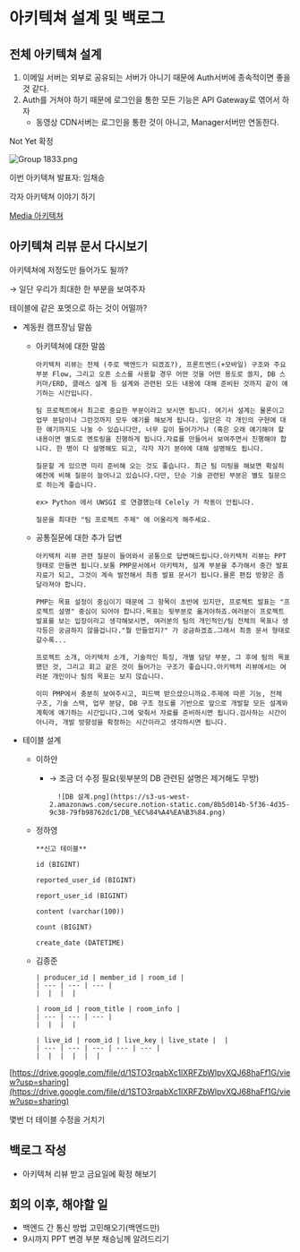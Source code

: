 # 아키텍쳐 설계 및 백로그

## 전체 아키텍쳐 설계

1. 이메일 서버는 외부로 공유되는 서버가 아니기 때문에 Auth서버에 종속적이면 좋을 것 같다.
2. Auth를 거쳐야 하기 때문에 로그인을 통한 모든 기능은 API Gateway로 엮어서 하자
    - 동영상 CDN서버는 로그인을 통한 것이 아니고, Manager서버만 연동한다.

Not Yet 확정

![Group 1833.png](https://s3-us-west-2.amazonaws.com/secure.notion-static.com/5115faaf-73fa-4329-bfcc-9d735836209e/Group_1833.png)

이번 아키텍쳐 발표자: 임채승

각자 아키텍쳐 이야기 하기

[Media 아키텍쳐](https://www.notion.so/Media-887334c9d2954c1d8e80ceaa01818073)

## 아키텍쳐 리뷰 문서 다시보기

아키텍쳐에 저정도만 들어가도 될까?

→ 일단 우리가 최대한 한 부분을 보여주자

테이블에 같은 포멧으로 하는 것이 어떨까?

- 계동원 캠프장님 말씀
  - 아키텍쳐에 대한 말씀

        아키텍처 리뷰는 전체 (주로 백엔드가 되겠죠?), 프론트엔드(+모바일) 구조와 주요 부분 Flow, 그리고 오픈 소스를 사용할 경우 어떤 것을 어떤 용도로 쓸지, DB 스키마/ERD, 클래스 설계 등 설계와 관련된 모든 내용에 대해 준비된 것까지 같이 얘기하는 시간입니다.

        팀 프로젝트에서 최고로 중요한 부분이라고 보시면 됩니다. 여기서 설계는 물론이고 업무 분담이나 그런것까지 모두 얘기를 해보게 됩니다. 일단은 각 개인의 구현에 대한 얘기까지도 나눌 수 있습니다만, 너무 깊이 들어가거나 (혹은 오래 얘기해야 할 내용이면 별도로 멘토링을 진행하게 됩니다.자료를 만들어서 보여주면서 진행해야 합니다. 한 명이 다 설명해도 되고, 각자 자기 분야에 대해 설명해도 됩니다.

        질문할 게 있으면 미리 준비해 오는 것도 좋습니다. 최근 팀 미팅을 해보면 확실히 예전에 비해 질문이 늘어나고 있습니다.다만, 단순 기술 관련된 부분은 별도 질문으로 하는게 좋습니다.

        ex> Python 에서 UWSGI 로 연결했는데 Celely 가 작동이 안됩니다.

        질문을 최대한 "팀 프로젝트 주제" 에 어울리게 해주세요.

  - 공통질문에 대한 추가 답변

        아키텍처 리뷰 관련 질문이 들어와서 공통으로 답변해드립니다.아키텍처 리뷰는 PPT 형태로 만들면 됩니다.보통 PMP문서에서 아키텍처, 설계 부분을 추가해서 중간 발표 자료가 되고, 그것이 계속 발전해서 최종 발표 문서가 됩니다.물론 편집 방향은 좀 달라져야 합니다.

        PMP는 목표 설정이 중심이기 때문에 그 항목이 초반에 있지만, 프로젝트 발표는 "프로젝트 설명" 중심이 되어야 합니다.목표는 뒷부분로 옮겨야하죠.여러분이 프로젝트 발표를 보는 입장이라고 생각해보시면, 여러분의 팀의 개인적인/팀 전체의 목표나 생각등은 궁금하지 않을겁니다."뭘 만들었지?" 가 궁금하겠죠.그래서 최종 문서 형태로 갈수록...

        프로젝트 소개, 아키텍처 소개, 기술적인 특징, 개별 담당 부분, 그 후에 팀의 목표했던 것, 그리고 회고 같은 것이 들어가는 구조가 좋습니다.아키텍처 리뷰에서는 여러분 개인이나 팀의 목표는 보지 않습니다.

        이미 PMP에서 충분히 보여주시고, 피드백 받으셨으니까요.주제에 따른 기능, 전체 구조, 기술 스택, 업무 분담, DB 구조 정도를 기반으로 앞으로 개발할 모든 설계와 계획에 얘기하는 시간입니다.그에 맞춰서 자료를 준비하시면 됩니다.검사하는 시간이 아니라, 개발 방향성을 확정하는 시간이라고 생각하시면 됩니다.

- 테이블 설계
  - 이하얀
    - → 조금 더 수정 필요(윗부분의 DB 관련된 설명은 제거해도 무방)

            ![DB 설계.png](https://s3-us-west-2.amazonaws.com/secure.notion-static.com/8b5d014b-5f36-4d35-9c38-79fb98762dc1/DB_%EC%84%A4%EA%B3%84.png)

  - 정하영

        **신고 테이블**

        id (BIGINT)

        reported_user_id (BIGINT)

        report_user_id (BIGINT)

        content (varchar(100))

        count (BIGINT)

        create_date (DATETIME)

  - 김종준

        | producer_id | member_id | room_id |
        | --- | --- | --- |
        |  |  |  |

        | room_id | room_title | room_info |
        | --- | --- | --- |
        |  |  |  |

        | live_id | room_id | live_key | live_state |  |
        | --- | --- | --- | --- | --- |
        |  |  |  |  |  |

[https://drive.google.com/file/d/1STO3rqabXc1lXRFZbWlpvXQJ68haFf1G/view?usp=sharing](https://drive.google.com/file/d/1STO3rqabXc1lXRFZbWlpvXQJ68haFf1G/view?usp=sharing)

몇번 더 테이블 수정을 거치기

## 백로그 작성

- 아키텍쳐 리뷰 받고 금요일에 확정 해보기

## 회의 이후, 해야할 일

- 백엔드 간 통신 방법 고민해오기(백엔드만)
- 9시까지 PPT 변경 부분 채승님께 알려드리기
